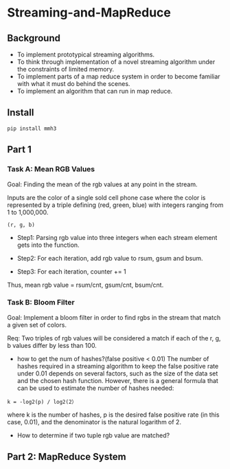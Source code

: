 # Streaming-and-MapReduce
## Background
- To implement prototypical streaming algorithms.
- To think through implementation of a novel streaming algorithm under the constraints of limited memory.
- To implement parts of a map reduce system in order to become familiar with what it must do behind the scenes.
- To implement an algorithm that can run in map reduce.

## Install
 ```
 pip install mmh3
 ```

## Part 1
### Task A: Mean RGB Values
Goal: Finding the mean of the rgb values at any point in the stream. 

Inputs are the color of a single sold cell phone case where the color is represented by a triple defining  (red, green, blue) with integers ranging from 1 to 1,000,000.
```
(r, g, b)
```

- Step1: Parsing rgb value into three integers when each stream element gets into the function.

- Step2: For each iteration, add rgb value to rsum, gsum and bsum.

- Step3: For each iteration, counter += 1

Thus, mean rgb value = rsum/cnt, gsum/cnt, bsum/cnt.

### Task B: Bloom Filter
Goal: Implement a bloom filter in order to find rgbs in the stream that match a given set of colors.

Req: Two triples of rgb values will be considered a match if each of the r, g, b values differ by less than 100.


- how to get the num of hashes?(false positive < 0.01)
The number of hashes required in a streaming algorithm to keep the false positive rate under 0.01 depends on several factors, such as the size of the data set and the chosen hash function. However, there is a general formula that can be used to estimate the number of hashes needed:

```
k = -log2(p) / log2(2）
```

where k is the number of hashes, p is the desired false positive rate (in this case, 0.01), and the denominator is the natural logarithm of 2.


- How to determine if two tuple rgb value are matched?
 
 
 
 ## Part 2: MapReduce System
 
    
    


